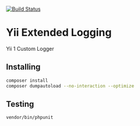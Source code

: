 [![Build Status](https://travis-ci.org/roundpartner/yii-extended-logging.svg?branch=master)](https://travis-ci.org/roundpartner/ifttt-service)
# Yii Extended Logging
Yii 1 Custom Logger

## Installing

```bash
composer install
composer dumpautoload --no-interaction --optimize
```

## Testing
```bash
vendor/bin/phpunit
```
